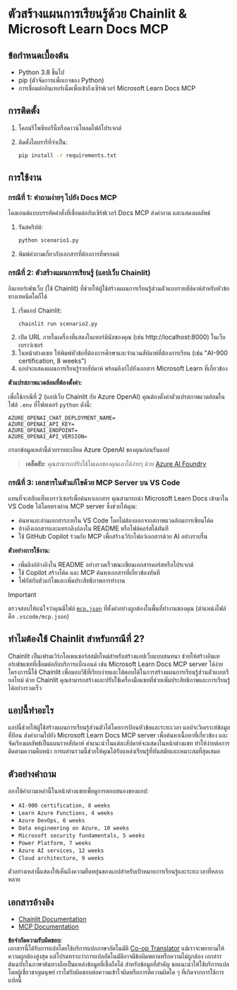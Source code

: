 <!--
CO_OP_TRANSLATOR_METADATA:
{
  "original_hash": "a05fb941810e539147fec53aaadbb6fd",
  "translation_date": "2025-07-14T06:40:45+00:00",
  "source_file": "09-CaseStudy/docs-mcp/solution/python/README.md",
  "language_code": "th"
}
-->
# ตัวสร้างแผนการเรียนรู้ด้วย Chainlit & Microsoft Learn Docs MCP

## ข้อกำหนดเบื้องต้น

- Python 3.8 ขึ้นไป
- pip (ตัวจัดการแพ็กเกจของ Python)
- การเชื่อมต่ออินเทอร์เน็ตเพื่อเข้าถึงเซิร์ฟเวอร์ Microsoft Learn Docs MCP

## การติดตั้ง

1. โคลนรีโพซิทอรีนี้หรือดาวน์โหลดไฟล์โปรเจกต์
2. ติดตั้งไลบรารีที่จำเป็น:

   ```bash
   pip install -r requirements.txt
   ```

## การใช้งาน

### กรณีที่ 1: คำถามง่ายๆ ไปยัง Docs MCP
ไคลเอนต์แบบบรรทัดคำสั่งที่เชื่อมต่อกับเซิร์ฟเวอร์ Docs MCP ส่งคำถาม และแสดงผลลัพธ์

1. รันสคริปต์:
   ```bash
   python scenario1.py
   ```
2. พิมพ์คำถามเกี่ยวกับเอกสารที่ต้องการที่พรอมต์

### กรณีที่ 2: ตัวสร้างแผนการเรียนรู้ (แอปเว็บ Chainlit)
อินเทอร์เฟซเว็บ (ใช้ Chainlit) ที่ช่วยให้ผู้ใช้สร้างแผนการเรียนรู้ส่วนตัวแบบรายสัปดาห์สำหรับหัวข้อทางเทคนิคใดก็ได้

1. เริ่มแอป Chainlit:
   ```bash
   chainlit run scenario2.py
   ```
2. เปิด URL ภายในเครื่องที่แสดงในเทอร์มินัลของคุณ (เช่น http://localhost:8000) ในเว็บเบราว์เซอร์
3. ในหน้าต่างแชท ให้พิมพ์หัวข้อที่ต้องการศึกษาและจำนวนสัปดาห์ที่ต้องการเรียน (เช่น "AI-900 certification, 8 weeks")
4. แอปจะแสดงแผนการเรียนรู้รายสัปดาห์ พร้อมลิงก์ไปยังเอกสาร Microsoft Learn ที่เกี่ยวข้อง

**ตัวแปรสภาพแวดล้อมที่ต้องตั้งค่า:**

เพื่อใช้กรณีที่ 2 (แอปเว็บ Chainlit กับ Azure OpenAI) คุณต้องตั้งค่าตัวแปรสภาพแวดล้อมในไฟล์ `.env` ที่โฟลเดอร์ `python` ดังนี้:

```
AZURE_OPENAI_CHAT_DEPLOYMENT_NAME=
AZURE_OPENAI_API_KEY=
AZURE_OPENAI_ENDPOINT=
AZURE_OPENAI_API_VERSION=
```

กรอกข้อมูลเหล่านี้ด้วยรายละเอียด Azure OpenAI ของคุณก่อนรันแอป

> **เคล็ดลับ:** คุณสามารถปรับใช้โมเดลของคุณเองได้ง่ายๆ ด้วย [Azure AI Foundry](https://ai.azure.com/)

### กรณีที่ 3: เอกสารในตัวแก้ไขด้วย MCP Server บน VS Code

แทนที่จะสลับแท็บเบราว์เซอร์เพื่อค้นหาเอกสาร คุณสามารถนำ Microsoft Learn Docs เข้ามาใน VS Code ได้โดยตรงผ่าน MCP server ซึ่งช่วยให้คุณ:
- ค้นหาและอ่านเอกสารภายใน VS Code โดยไม่ต้องออกจากสภาพแวดล้อมการเขียนโค้ด
- อ้างอิงเอกสารและแทรกลิงก์ลงใน README หรือไฟล์คอร์สได้ทันที
- ใช้ GitHub Copilot ร่วมกับ MCP เพื่อสร้างเวิร์กโฟลว์เอกสารด้วย AI อย่างราบรื่น

**ตัวอย่างการใช้งาน:**
- เพิ่มลิงก์อ้างอิงใน README อย่างรวดเร็วขณะเขียนเอกสารคอร์สหรือโปรเจกต์
- ใช้ Copilot สร้างโค้ด และ MCP ค้นหาเอกสารที่เกี่ยวข้องทันที
- โฟกัสกับตัวแก้ไขและเพิ่มประสิทธิภาพการทำงาน

> [!IMPORTANT]
> ตรวจสอบให้แน่ใจว่าคุณมีไฟล์ [`mcp.json`](../../../../../../09-CaseStudy/docs-mcp/solution/scenario3/mcp.json) ที่ตั้งค่าอย่างถูกต้องในพื้นที่ทำงานของคุณ (ตำแหน่งไฟล์คือ `.vscode/mcp.json`)

## ทำไมต้องใช้ Chainlit สำหรับกรณีที่ 2?

Chainlit เป็นเฟรมเวิร์กโอเพนซอร์สสมัยใหม่สำหรับสร้างแอปเว็บแบบสนทนา ช่วยให้สร้างอินเทอร์เฟซแชทที่เชื่อมต่อกับบริการแบ็กเอนด์ เช่น Microsoft Learn Docs MCP server ได้ง่าย โครงการนี้ใช้ Chainlit เพื่อมอบวิธีที่เรียบง่ายและโต้ตอบได้ในการสร้างแผนการเรียนรู้ส่วนตัวแบบเรียลไทม์ ด้วย Chainlit คุณสามารถสร้างและปรับใช้เครื่องมือแชทที่ช่วยเพิ่มประสิทธิภาพและการเรียนรู้ได้อย่างรวดเร็ว

## แอปนี้ทำอะไร

แอปนี้ช่วยให้ผู้ใช้สร้างแผนการเรียนรู้ส่วนตัวได้โดยการป้อนหัวข้อและระยะเวลา แอปจะวิเคราะห์ข้อมูลที่ป้อน ส่งคำถามไปยัง Microsoft Learn Docs MCP server เพื่อค้นหาเนื้อหาที่เกี่ยวข้อง และจัดเรียงผลลัพธ์เป็นแผนรายสัปดาห์ คำแนะนำในแต่ละสัปดาห์จะแสดงในหน้าต่างแชท ทำให้ง่ายต่อการติดตามความคืบหน้า การผสานรวมนี้ช่วยให้คุณได้รับแหล่งเรียนรู้ที่ทันสมัยและเหมาะสมที่สุดเสมอ

## ตัวอย่างคำถาม

ลองใช้คำถามเหล่านี้ในหน้าต่างแชทเพื่อดูการตอบสนองของแอป:

- `AI-900 certification, 8 weeks`
- `Learn Azure Functions, 4 weeks`
- `Azure DevOps, 6 weeks`
- `Data engineering on Azure, 10 weeks`
- `Microsoft security fundamentals, 5 weeks`
- `Power Platform, 7 weeks`
- `Azure AI services, 12 weeks`
- `Cloud architecture, 9 weeks`

ตัวอย่างเหล่านี้แสดงให้เห็นถึงความยืดหยุ่นของแอปสำหรับเป้าหมายการเรียนรู้และระยะเวลาที่หลากหลาย

## เอกสารอ้างอิง

- [Chainlit Documentation](https://docs.chainlit.io/)
- [MCP Documentation](https://github.com/MicrosoftDocs/mcp)

**ข้อจำกัดความรับผิดชอบ**:  
เอกสารนี้ได้รับการแปลโดยใช้บริการแปลภาษาอัตโนมัติ [Co-op Translator](https://github.com/Azure/co-op-translator) แม้เราจะพยายามให้ความถูกต้องสูงสุด แต่โปรดทราบว่าการแปลอัตโนมัติอาจมีข้อผิดพลาดหรือความไม่ถูกต้อง เอกสารต้นฉบับในภาษาต้นทางถือเป็นแหล่งข้อมูลที่เชื่อถือได้ สำหรับข้อมูลที่สำคัญ ขอแนะนำให้ใช้บริการแปลโดยผู้เชี่ยวชาญมนุษย์ เราไม่รับผิดชอบต่อความเข้าใจผิดหรือการตีความผิดใด ๆ ที่เกิดจากการใช้การแปลนี้
